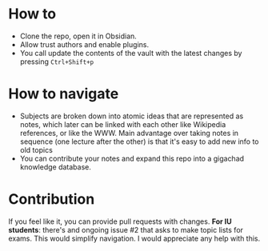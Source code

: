 # How to
- Clone the repo, open it in Obsidian.
- Allow trust authors and enable plugins.
- You call update the contents of the vault with the latest changes by pressing `Ctrl+Shift+p`
# How to navigate
- Subjects are broken down into atomic ideas that are represented as notes, which later can be linked with each other like Wikipedia references, or like the WWW. Main advantage over taking notes in sequence (one lecture after the other) is that it's easy to add new info to old topics
- You can contribute your notes and expand this repo into a gigachad knowledge database.
# Contribution
If you feel like it, you can provide pull requests with changes.
**For IU students**: there's and ongoing issue #2 that asks to make topic lists for exams. This would simplify navigation. I would appreciate any help with this.

